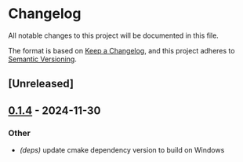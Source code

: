 # Changelog

All notable changes to this project will be documented in this file.

The format is based on [Keep a Changelog](https://keepachangelog.com/en/1.0.0/),
and this project adheres to [Semantic Versioning](https://semver.org/spec/v2.0.0.html).

## [Unreleased]

## [0.1.4](https://github.com/Chiichen/libvnc-rs/compare/libvnc-v0.1.3...libvnc-v0.1.4) - 2024-11-30

### Other

- *(deps)* update cmake dependency version to build on Windows
